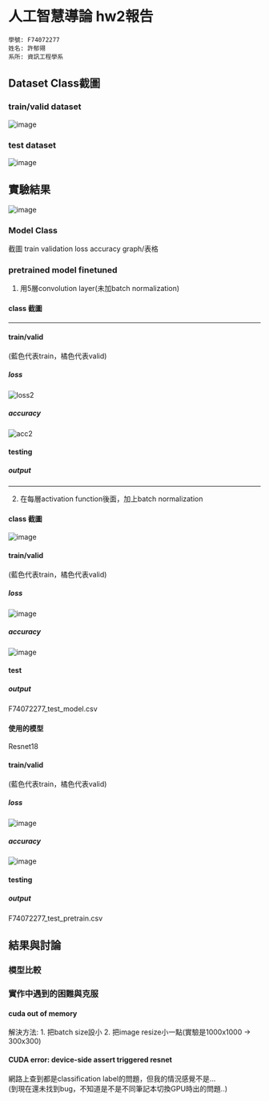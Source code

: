 # 人工智慧導論 hw2報告
```
學號: F74072277
姓名: 許郁翎
系所: 資訊工程學系
```

## Dataset Class截圖
### train/valid dataset
![image](https://user-images.githubusercontent.com/61599898/162396818-210f899d-b268-4af3-8030-b7cf1fa0a237.png)
### test dataset
![image](https://user-images.githubusercontent.com/61599898/162397152-3ca4333d-cdc9-416f-a055-f91b23afe218.png)


## 實驗結果
![image](https://user-images.githubusercontent.com/61599898/162203631-37db0b12-8e92-416f-a3e0-010fc4776457.png)

### Model Class

截圖
train validation
loss accuracy graph/表格

### pretrained model finetuned
1. 用5層convolution layer(未加batch normalization)
#### class 截圖
 ---
#### train/valid
(藍色代表train，橘色代表valid)
##### loss
![loss2](https://user-images.githubusercontent.com/61599898/162409215-bd159b2e-b4cc-401b-94f9-4d5da4ab6e95.png)
##### accuracy
![acc2](https://user-images.githubusercontent.com/61599898/162409165-5a340a94-2fc6-43de-8c7f-e36741ea10fa.png)
#### testing
##### output
 ---

2. 在每層activation function後面，加上batch normalization
#### class 截圖
![image](https://user-images.githubusercontent.com/61599898/162403801-ac34a515-ef0a-4e24-a103-6897ae85fe4d.png)
#### train/valid
(藍色代表train，橘色代表valid)
##### loss
![image](https://user-images.githubusercontent.com/61599898/162402746-0d99abfc-8de7-4170-9dde-b61ea2b1fba1.png)
##### accuracy
![image](https://user-images.githubusercontent.com/61599898/162402961-2fddfacb-6c8a-49c6-84f9-df049c1816e2.png)
#### test
##### output
F74072277_test_model.csv  

#### 使用的模型
Resnet18
#### train/valid
(藍色代表train，橘色代表valid)
##### loss
![image](https://user-images.githubusercontent.com/61599898/162406938-941c3779-9aae-4607-8fec-a550b31014b4.png)
##### accuracy
![image](https://user-images.githubusercontent.com/61599898/162406988-14e5a756-bbff-495c-9afd-4046976359c5.png)
#### testing
##### output
F74072277_test_pretrain.csv  

## 結果與討論

### 模型比較

### 實作中遇到的困難與克服
#### cuda out of memory
解決方法: 1. 把batch size設小 2. 把image resize小一點(實驗是1000x1000 -> 300x300)  
#### CUDA error: device-side assert triggered resnet
網路上查到都是classification label的問題，但我的情況感覺不是...  
(到現在還未找到bug，不知道是不是不同筆記本切換GPU時出的問題..)  



